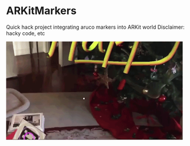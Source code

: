 # ARKitMarkers
Quick hack project integrating aruco markers into ARKit world
Disclaimer: hacky code, etc

![Image](markers.gif)
